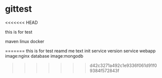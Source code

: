 # gittest
<<<<<<< HEAD


this is for test

maven
 linux
docker

=======
this is for test
reamd me text 
init
service 
version 
service 
webapp
image:nginx
database
image:mongodb
>>>>>>> d42c3271a492c1e9336f061d91f09384f572843f

